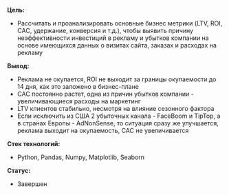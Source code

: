 
**Цель:**
- Рассчитать и проанализировать основные бизнес метрики (LTV, ROI, CAC, удержание, конверсия и т.д.), чтобы выявить причину неэффективности инвестиций в рекламу и убытков компании на основе имеющихся данных о визитах сайта, заказах и расходах на рекламу

**Вывод:**
- Реклама не окупается, ROI не выходит за границы окупаемости до 14 дня, как это заложено в бизнес-плане
- CAC постоянно растет, одна из причин убытков компании - увеличивающиеся расходы на маркетинг
- LTV клиентов стабильно, несмотря на влияние сезонного фактора
- Если исключить из США 2 убыточных канала - FaceBoom и TipTop, а в странах Европы - AdNonSense, то ситуация сразу же улучшается, реклама выходит на окупаемость, САС не увеличивается

**Стек технологий:**
- Python, Pandas, Numpy, Matplotlib, Seaborn

**Статус:**
- Завершен
